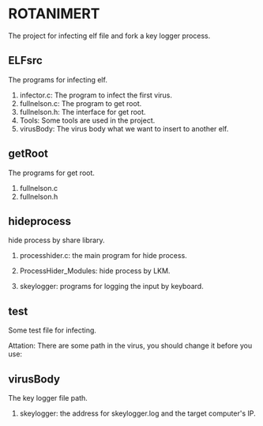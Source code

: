 # ROTANIMERT

The project for infecting elf file and fork a key logger process.

## ELFsrc

The programs for infecting elf.

1. infector.c: The program to infect the first virus.
2. fullnelson.c: The program to get root.
3. fullnelson.h: The interface for get root.
4. Tools: Some tools are used in the project.
5. virusBody: The virus body what we want to insert to another elf.

## getRoot

The programs for get root.

1. fullnelson.c
2. fullnelson.h

## hideprocess

hide process by share library.

1. processhider.c:  the main program for hide process.

2. ProcessHider_Modules: hide process by LKM.

3. skeylogger: programs for logging the input by keyboard.

## test

Some test file for infecting.

Attation: There are some path in the virus, you should change it before you use:

## virusBody

The key logger file path.

1. skeylogger: the address for skeylogger.log and the target computer's IP.